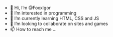 - 👋 Hi, I’m @FoxxIgor
- 👀 I’m interested in programming
- 🌱 I’m currently learning HTML, CSS and JS
- 💞️ I’m looking to collaborate on sites and games
- 📫 How to reach me ...

<!---
FoxxIgor/FoxxIgor is a ✨ special ✨ repository because its `README.md` (this file) appears on your GitHub profile.
You can click the Preview link to take a look at your changes.
--->
